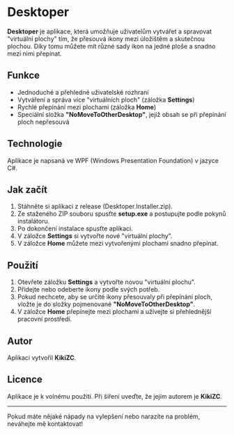 # Desktoper

**Desktoper** je aplikace, která umožňuje uživatelům vytvářet a spravovat "virtuální plochy" tím, že přesouvá ikony mezi úložištěm a skutečnou plochou. Díky tomu můžete mít různé sady ikon na jedné ploše a snadno mezi nimi přepínat.

## Funkce
- Jednoduché a přehledné uživatelské rozhraní
- Vytváření a správa více "virtuálních ploch" (záložka **Settings**)
- Rychlé přepínání mezi plochami (záložka **Home**)
- Speciální složka **"NoMoveToOtherDesktop"**, jejíž obsah se při přepínání ploch nepřesouvá

## Technologie
Aplikace je napsaná ve WPF (Windows Presentation Foundation) v jazyce C#.

## Jak začít
1. Stáhněte si aplikaci z release (Desktoper.Installer.zip).
2. Ze staženého ZIP souboru spusťte **setup.exe** a postupujte podle pokynů instalátoru.
3. Po dokončení instalace spusťte aplikaci.
4. V záložce **Settings** si vytvořte nové "virtuální plochy".
5. V záložce **Home** můžete mezi vytvořenými plochami snadno přepínat.

## Použití
1. Otevřete záložku **Settings** a vytvořte novou "virtuální plochu".
2. Přidejte nebo odeberte ikony podle svých potřeb.
3. Pokud nechcete, aby se určité ikony přesouvaly při přepínání ploch, vložte je do složky pojmenované **"NoMoveToOtherDesktop"**.
4. V záložce **Home** přepínejte mezi plochami a užívejte si přehlednější pracovní prostředí.

## Autor
Aplikaci vytvořil **KikiZC**.  

## Licence
Aplikace je k volnému použití. Při šíření uveďte, že jejím autorem je **KikiZC**.

---

Pokud máte nějaké nápady na vylepšení nebo narazíte na problém, neváhejte mě kontaktovat!
